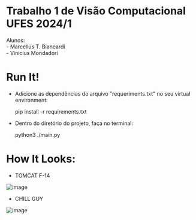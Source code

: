 # Trabalho 1 de Visão Computacional UFES 2024/1

Alunos:    
    - Marcellus T. Biancardi    
    - Vinicius Mondadori

# Run It!

- Adicione as dependências do arquivo "requeriments.txt" no seu virtual environment:

    pip install -r requirements.txt
  
- Dentro do diretório do projeto, faça no terminal:

    python3 ./main.py

# How It Looks:

- TOMCAT F-14
  
![image](https://github.com/user-attachments/assets/478b2994-d7ee-4cdb-ad54-8a2cd69cb492)

- CHILL GUY

![image](https://github.com/user-attachments/assets/50a0b4b6-d6cc-4d16-a4a8-49b1431c9e82)


